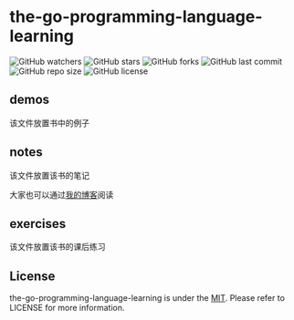 # the-go-programming-language-learning

![GitHub watchers](https://img.shields.io/github/watchers/XdpCs/The-Go-Programming-Language-Learning?style=social)
![GitHub stars](https://img.shields.io/github/stars/XdpCs/The-Go-Programming-Language-Learning?style=social)
![GitHub forks](https://img.shields.io/github/forks/XdpCs/The-Go-Programming-Language-Learning?style=social)
![GitHub last commit](https://img.shields.io/github/last-commit/XdpCs/The-Go-Programming-Language-Learning?style=flat-square)
![GitHub repo size](https://img.shields.io/github/repo-size/XdpCs/The-Go-Programming-Language-Learning?style=flat-square)
![GitHub license](https://img.shields.io/github/license/XdpCs/The-Go-Programming-Language-Learning?style=flat-square)

## demos

该文件放置书中的例子

## notes

该文件放置该书的笔记

大家也可以通过[我的博客](https://xdpcs.github.io/tags/gopl/)阅读

## exercises

该文件放置该书的课后练习

## License

the-go-programming-language-learning is under the [MIT](LICENSE). Please refer to LICENSE for more information.